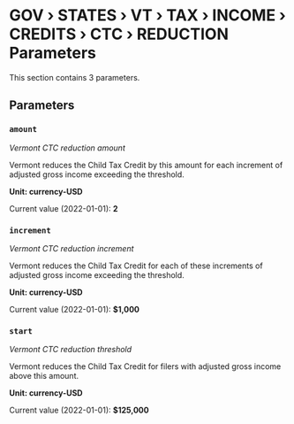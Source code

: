 # GOV › STATES › VT › TAX › INCOME › CREDITS › CTC › REDUCTION Parameters

This section contains 3 parameters.

## Parameters

### `amount`
*Vermont CTC reduction amount*

Vermont reduces the Child Tax Credit by this amount for each increment of adjusted gross income exceeding the threshold.

**Unit: currency-USD**

Current value (2022-01-01): **2**


### `increment`
*Vermont CTC reduction increment*

Vermont reduces the Child Tax Credit for each of these increments of adjusted gross income exceeding the threshold.

**Unit: currency-USD**

Current value (2022-01-01): **$1,000**


### `start`
*Vermont CTC reduction threshold*

Vermont reduces the Child Tax Credit for filers with adjusted gross income above this amount.

**Unit: currency-USD**

Current value (2022-01-01): **$125,000**

